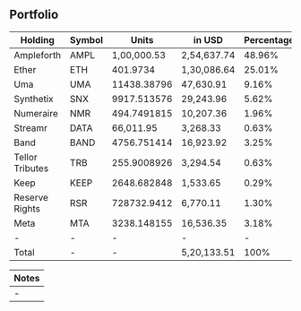## Portfolio

| Holding         | Symbol | Units       | in USD      | Percentage |
|-----------------|--------|-------------|-------------|------------|
| Ampleforth      | AMPL   | 1,00,000.53 | 2,54,637.74 | 48.96%     |
| Ether           | ETH    | 401.9734    | 1,30,086.64 | 25.01%     |
| Uma             | UMA    | 11438.38796 | 47,630.91   | 9.16%      |
| Synthetix       | SNX    | 9917.513576 | 29,243.96   | 5.62%      |
| Numeraire       | NMR    | 494.7491815 | 10,207.36   | 1.96%      |
| Streamr         | DATA   | 66,011.95   | 3,268.33    | 0.63%      |
| Band            | BAND   | 4756.751414 | 16,923.92   | 3.25%      |
| Tellor Tributes | TRB    | 255.9008926 | 3,294.54    | 0.63%      |
| Keep            | KEEP   | 2648.682848 | 1,533.65    | 0.29%      |
| Reserve Rights  | RSR    | 728732.9412 | 6,770.11    | 1.30%      |
| Meta            | MTA    | 3238.148155 | 16,536.35   | 3.18%      |
| -               | -      | -           | -           | -          |
| Total           | -      | -           | 5,20,133.51 | 100%       |

|Notes|
|---|
|-|
